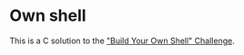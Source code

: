 # Own shell

This is a C solution to the
["Build Your Own Shell" Challenge](https://app.codecrafters.io/courses/shell/overview).
